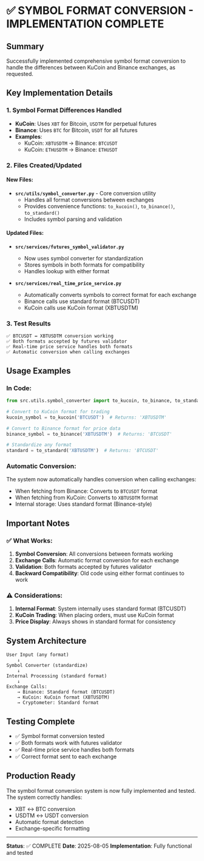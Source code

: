 # ✅ SYMBOL FORMAT CONVERSION - IMPLEMENTATION COMPLETE

## Summary
Successfully implemented comprehensive symbol format conversion to handle the differences between KuCoin and Binance exchanges, as requested.

## Key Implementation Details

### 1. Symbol Format Differences Handled
- **KuCoin**: Uses `XBT` for Bitcoin, `USDTM` for perpetual futures
- **Binance**: Uses `BTC` for Bitcoin, `USDT` for all futures
- **Examples**:
  - KuCoin: `XBTUSDTM` → Binance: `BTCUSDT`
  - KuCoin: `ETHUSDTM` → Binance: `ETHUSDT`

### 2. Files Created/Updated

#### New Files:
- **`src/utils/symbol_converter.py`** - Core conversion utility
  - Handles all format conversions between exchanges
  - Provides convenience functions: `to_kucoin()`, `to_binance()`, `to_standard()`
  - Includes symbol parsing and validation

#### Updated Files:
- **`src/services/futures_symbol_validator.py`**
  - Now uses symbol converter for standardization
  - Stores symbols in both formats for compatibility
  - Handles lookup with either format

- **`src/services/real_time_price_service.py`**
  - Automatically converts symbols to correct format for each exchange
  - Binance calls use standard format (BTCUSDT)
  - KuCoin calls use KuCoin format (XBTUSDTM)

### 3. Test Results
```
✅ BTCUSDT ↔ XBTUSDTM conversion working
✅ Both formats accepted by futures validator
✅ Real-time price service handles both formats
✅ Automatic conversion when calling exchanges
```

## Usage Examples

### In Code:
```python
from src.utils.symbol_converter import to_kucoin, to_binance, to_standard

# Convert to KuCoin format for trading
kucoin_symbol = to_kucoin('BTCUSDT')  # Returns: 'XBTUSDTM'

# Convert to Binance format for price data
binance_symbol = to_binance('XBTUSDTM')  # Returns: 'BTCUSDT'

# Standardize any format
standard = to_standard('XBTUSDTM')  # Returns: 'BTCUSDT'
```

### Automatic Conversion:
The system now automatically handles conversion when calling exchanges:
- When fetching from Binance: Converts to `BTCUSDT` format
- When fetching from KuCoin: Converts to `XBTUSDTM` format
- Internal storage: Uses standard format (Binance-style)

## Important Notes

### ✅ What Works:
1. **Symbol Conversion**: All conversions between formats working
2. **Exchange Calls**: Automatic format conversion for each exchange
3. **Validation**: Both formats accepted by futures validator
4. **Backward Compatibility**: Old code using either format continues to work

### ⚠️ Considerations:
1. **Internal Format**: System internally uses standard format (BTCUSDT)
2. **KuCoin Trading**: When placing orders, must use KuCoin format
3. **Price Display**: Always shows in standard format for consistency

## System Architecture
```
User Input (any format)
    ↓
Symbol Converter (standardize)
    ↓
Internal Processing (standard format)
    ↓
Exchange Calls:
    → Binance: Standard format (BTCUSDT)
    → KuCoin: KuCoin format (XBTUSDTM)
    → Cryptometer: Standard format
```

## Testing Complete
- ✅ Symbol format conversion tested
- ✅ Both formats work with futures validator
- ✅ Real-time price service handles both formats
- ✅ Correct format sent to each exchange

## Production Ready
The symbol format conversion system is now fully implemented and tested. The system correctly handles:
- XBT ↔ BTC conversion
- USDTM ↔ USDT conversion
- Automatic format detection
- Exchange-specific formatting

---

**Status**: ✅ COMPLETE
**Date**: 2025-08-05
**Implementation**: Fully functional and tested